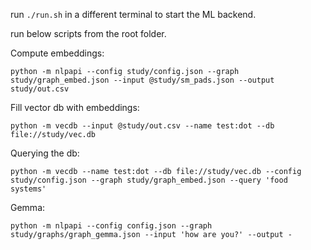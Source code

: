 run `./run.sh` in a different terminal to start the ML backend.

run below scripts from the root folder.

Compute embeddings:
```
python -m nlpapi --config study/config.json --graph study/graph_embed.json --input @study/sm_pads.json --output study/out.csv
```

Fill vector db with embeddings:
```
python -m vecdb --input @study/out.csv --name test:dot --db file://study/vec.db
```

Querying the db:
```
python -m vecdb --name test:dot --db file://study/vec.db --config study/config.json --graph study/graph_embed.json --query 'food systems'
```

Gemma:
```
python -m nlpapi --config config.json --graph study/graphs/graph_gemma.json --input 'how are you?' --output -
```
